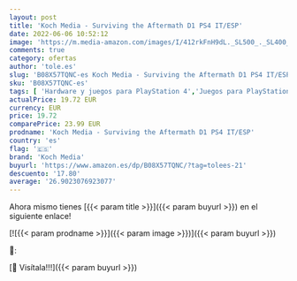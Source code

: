 ```yaml
---
layout: post
title: 'Koch Media - Surviving the Aftermath D1 PS4 IT/ESP'
date: 2022-06-06 10:52:12
image: 'https://m.media-amazon.com/images/I/412rkFnH9dL._SL500_._SL400_.jpg'
comments: true
category: ofertas
author: 'tole.es'
slug: 'B08X57TQNC-es Koch Media - Surviving the Aftermath D1 PS4 IT/ESP'
sku: 'B08X57TQNC-es'
tags: [ 'Hardware y juegos para PlayStation 4','Juegos para PlayStation 4','Videojuegos','koch media','ps4','🇪🇸', ]
actualPrice: 19.72 EUR
currency: EUR
price: 19.72
comparePrice: 23.99 EUR
prodname: 'Koch Media - Surviving the Aftermath D1 PS4 IT/ESP'
country: 'es'
flag: '🇪🇸'
brand: 'Koch Media'
buyurl: 'https://www.amazon.es/dp/B08X57TQNC/?tag=tolees-21'
descuento: '17.80'
average: '26.9023076923077'
---
```


Ahora mismo tienes [{{< param title >}}]({{< param buyurl >}}) en el siguiente enlace!

[![{{< param prodname >}}]({{< param image >}})]({{< param buyurl >}})

🔎:


[🛒 Visítala!!!]({{< param buyurl >}})
